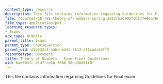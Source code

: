 ```yaml
---
content_type: resource
description: This file contains information regarding Guidelines for Final exam .
file: /courses/18-781-theory-of-numbers-spring-2012/bad003fcb147ee6b768698da38d51f0f_MIT18_781S12_guidelinFinal.pdf
file_type: application/pdf
learning_resource_types:
- Exams
ocw_type: OCWFile
parent_title: Exams
parent_type: CourseSection
parent_uid: d1a532c8-aabc-bd41-7813-cf1cadc50ff9
resourcetype: Document
title: Theory of Numbers,  Exam Final Guidelines
uid: bad003fc-b147-ee6b-7686-98da38d51f0f
---
```

This file contains information regarding Guidelines for Final exam .

